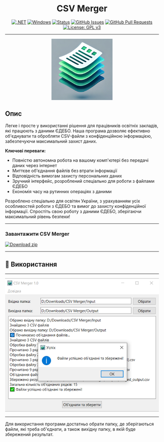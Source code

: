 <h1 align="center">CSV Merger</h1>

<div align="center">
  
  [![.NET](https://img.shields.io/badge/python-red?logo=python&logoColor=fff)]()
  [![Windows](https://custom-icon-badges.demolab.com/badge/Windows-0078D6?logo=windows11&logoColor=white)](#)
  [![Status](https://img.shields.io/badge/status-active-success.svg)]() 
  [![GitHub Issues](https://img.shields.io/github/issues/SimulatedRealitySoft/USBDDFixer.svg)](https://github.com/deveLabR/csvmerge/issues)
  [![GitHub Pull Requests](https://img.shields.io/github/issues-pr/SimulatedRealitySoft/USBDDFixer.svg)](https://github.com/deveLabR/csvmerge/pulls)
  [![License: GPL v3](https://img.shields.io/badge/MIT-License-blue.svg)](https://mit-license.org/)
  
</div>

---

<div align="center">
  <img src="merge_icon.png" alt="CSVMerge Icon" width="200">
</div>

## Опис
<p align="left">Легке і просте у використанні рішення для працівників освітніх закладів, які працюють з даними ЄДЕБО. Наша програма дозволяє ефективно об'єднувати та обробляти CSV-файли з конфіденційною інформацією, забезпечуючи максимальний захист даних.
<br /> 
</p>

**Ключові переваги:**
- Повністю автономна робота на вашому комп'ютері без передачі даних через інтернет
- Миттєве об'єднання файлів без втрати інформації
- Відповідність вимогам захисту персональних даних
- Зручний інтерфейс, розроблений спеціально для роботи з файлами ЄДЕБО
- Економія часу на рутинних операціях з даними

<p align="left">Розроблено спеціально для освітян України, з урахуванням усіх особливостей роботи з ЄДЕБО та вимог до захисту конфіденційної інформації.
Спростіть свою роботу з даними ЄДЕБО, зберігаючи максимальний рівень безпеки!
<br /> 
</p>

---

### Завантажити CSV Merger
<!-- BEGIN LATEST DOWNLOAD BUTTON -->
[![Download zip](https://custom-icon-badges.demolab.com/badge/-Download-blue?style=for-the-badge&logo=download&logoColor=white "Download zip")](https://github.com/deveLabR/csvmerge/releases/download/1.0.0/CSVmerger.zip)
<!-- END LATEST DOWNLOAD BUTTON -->

---
## 🎈 Використання

---

<div align="center">
  <img src="screenshot.png" alt="CSVMerge Interface">
</div>

---

Для використання програми достатньо обрати папку, де зберігаються файли, які треба об'єднати, а також вихідну папку, в якій буде збережений результат.